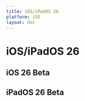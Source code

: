 ```yaml
---
title: iOS/iPadOS 26
platform: iOS
layout: doc
---
```


<script setup>
import BetaFeatures from '@components/BetaFeatures.vue'
</script>

# iOS/iPadOS 26

## iOS 26 Beta

<BetaFeatures 
  title="iOS 26" 
  platform="iOS"
/>

## iPadOS 26 Beta

<BetaFeatures 
  title="iPadOS 26" 
  platform="iPadOS"
/>